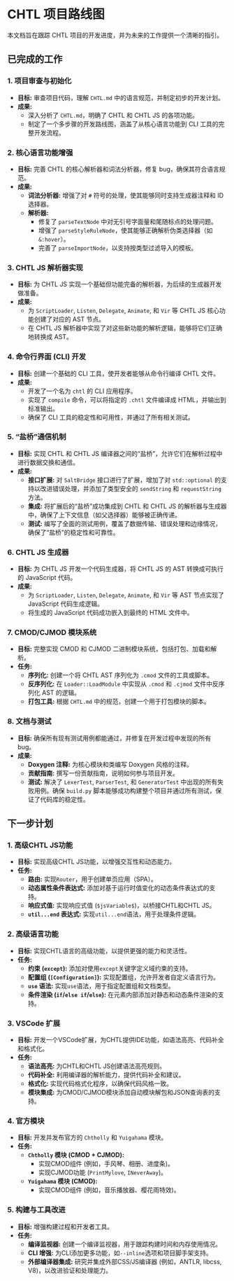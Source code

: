 # CHTL 项目路线图

本文档旨在跟踪 CHTL 项目的开发进度，并为未来的工作提供一个清晰的指引。

## 已完成的工作

### 1. 项目审查与初始化
- **目标:** 审查项目代码，理解 `CHTL.md` 中的语言规范，并制定初步的开发计划。
- **成果:**
    - 深入分析了 `CHTL.md`，明确了 CHTL 和 CHTL JS 的各项功能。
    - 制定了一个多步骤的开发路线图，涵盖了从核心语言功能到 CLI 工具的完整开发流程。

### 2. 核心语言功能增强
- **目标:** 完善 CHTL 的核心解析器和词法分析器，修复 bug，确保其符合语言规范。
- **成果:**
    - **词法分析器:** 增强了对 `#` 符号的处理，使其能够同时支持生成器注释和 ID 选择器。
    - **解析器:**
        - 修复了 `parseTextNode` 中对无引号字面量和尾随标点的处理问题。
        - 增强了 `parseStyleRuleNode`，使其能够正确解析伪类选择器（如 `&:hover`）。
        - 完善了 `parseImportNode`，以支持按类型过滤导入的模板。

### 3. CHTL JS 解析器实现
- **目标:** 为 CHTL JS 实现一个基础但功能完备的解析器，为后续的生成器开发做准备。
- **成果:**
    - 为 `ScriptLoader`, `Listen`, `Delegate`, `Animate`, 和 `Vir` 等 CHTL JS 核心功能创建了对应的 AST 节点。
    - 在 CHTL JS 解析器中实现了对这些新功能的解析逻辑，能够将它们正确地转换成 AST。

### 4. 命令行界面 (CLI) 开发
- **目标:** 创建一个基础的 CLI 工具，使开发者能够从命令行编译 CHTL 文件。
- **成果:**
    - 开发了一个名为 `chtl` 的 CLI 应用程序。
    - 实现了 `compile` 命令，可以将指定的 `.chtl` 文件编译成 HTML，并输出到标准输出。
    - 确保了 CLI 工具的稳定性和可用性，并通过了所有相关测试。

### 5. “盐桥”通信机制
- **目标:** 实现 CHTL 和 CHTL JS 编译器之间的“盐桥”，允许它们在解析过程中进行数据交换和通信。
- **成果:**
    - **接口扩展:** 对 `SaltBridge` 接口进行了扩展，增加了对 `std::optional` 的支持以改进错误处理，并添加了类型安全的 `sendString` 和 `requestString` 方法。
    - **集成:** 将扩展后的“盐桥”成功集成到 CHTL 和 CHTL JS 的解析器与生成器中，确保了上下文信息（如父选择器）能够被正确传递。
    - **测试:** 编写了全面的测试用例，覆盖了数据传输、错误处理和边缘情况，确保了“盐桥”的稳定性和可靠性。

### 6. CHTL JS 生成器
- **目标:** 为 CHTL JS 开发一个代码生成器，将 CHTL JS 的 AST 转换成可执行的 JavaScript 代码。
- **成果:**
    - 为 `ScriptLoader`, `Listen`, `Delegate`, `Animate`, 和 `Vir` 等 AST 节点实现了 JavaScript 代码生成逻辑。
    - 将生成的 JavaScript 代码成功嵌入到最终的 HTML 文件中。

### 7. CMOD/CJMOD 模块系统
- **目标:** 完整实现 CMOD 和 CJMOD 二进制模块系统，包括打包、加载和解析。
- **任务:**
    - **序列化:** 创建一个将 CHTL AST 序列化为 `.cmod` 文件的工具或脚本。
    - **反序列化:** 在 `Loader::LoadModule` 中实现从 `.cmod` 和 `.cjmod` 文件中反序列化 AST 的逻辑。
    - **打包工具:** 根据 `CHTL.md` 中的规范，创建一个用于打包模块的脚本。

### 8. 文档与测试
- **目标:** 确保所有现有测试用例都能通过，并修复在开发过程中发现的所有 bug。
- **成果:**
    - **Doxygen 注释:** 为核心模块和类编写 Doxygen 风格的注释。
    - **贡献指南:** 撰写一份贡献指南，说明如何参与项目开发。
    - **测试:** 解决了 `LexerTest`, `ParserTest`, 和 `GeneratorTest` 中出现的所有失败用例。确保 `build.py` 脚本能够成功构建整个项目并通过所有测试，保证了代码库的稳定性。

## 下一步计划

### 1. 高级CHTL JS功能
- **目标:** 实现高级CHTL JS功能，以增强交互性和动态能力。
- **任务:**
    - **路由:** 实现`Router`，用于创建单页应用（SPA）。
    - **动态属性条件表达式:** 添加对基于运行时值变化的动态条件表达式的支持。
    - **响应式值:** 实现响应式值 (`$jsVariable$`)，以桥接CHTL和CHTL JS。
    - **`util...end` 表达式:** 实现`util...end`语法，用于处理条件逻辑。

### 2. 高级语言功能
- **目标:** 实现CHTL语言的高级功能，以提供更强的能力和灵活性。
- **任务:**
    - **约束 (`except`):** 添加对使用`except`关键字定义域约束的支持。
    - **配置组 (`[Configuration]`):** 实现配置组，允许开发者自定义语言行为。
    - **`use` 语法:** 实现`use`语法，用于指定配置组和文档类型。
    - **条件渲染 (`if`/`else if`/`else`):** 在元素内部添加对静态和动态条件渲染的支持。

### 3. VSCode 扩展
- **目标:** 开发一个VSCode扩展，为CHTL提供IDE功能，如语法高亮、代码补全和格式化。
- **任务:**
    - **语法高亮:** 为CHTL和CHTL JS创建语法高亮规则。
    - **代码补全:** 利用编译器的解析能力，提供代码补全和建议。
    - **格式化:** 实现代码格式化程序，以确保代码风格一致。
    - **模块集成:** 为CMOD/CJMOD模块添加自动模块解包和JSON查询表的支持。

### 4. 官方模块
- **目标:** 开发并发布官方的 `Chtholly` 和 `Yuigahama` 模块。
- **任务:**
    - **`Chtholly` 模块 (CMOD + CJMOD):**
        - 实现CMOD组件 (例如，手风琴、相册、进度条)。
        - 实现CJMOD功能 (`PrintMylove`, `INeverAway`)。
    - **`Yuigahama` 模块 (CMOD):**
        - 实现CMOD组件 (例如，音乐播放器、樱花雨特效)。

### 5. 构建与工具改进
- **目标:** 增强构建过程和开发者工具。
- **任务:**
    - **编译监视器:** 创建一个编译监视器，用于跟踪构建时间和内存使用情况。
    - **CLI 增强:** 为CLI添加更多功能，如`--inline`选项和项目脚手架支持。
    - **外部编译器集成:** 研究并集成外部CSS/JS编译器 (例如，ANTLR, libcss, V8)，以改进验证和处理能力。
